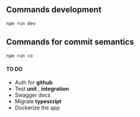 ## Commands development

```bash
npm run dev
```

## Commands for commit semantics

```bash
npm run co
```

#### TO DO

- Auth for **github**
- Test **unit** , **integration**
- Swagger docs
- Migrate **typescript**
- Dockerize the app
